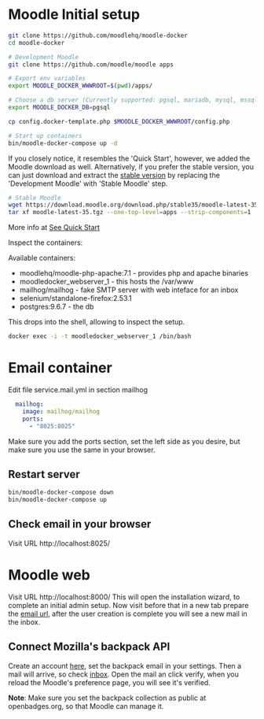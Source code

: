 # Moodle Initial setup

```bash
git clone https://github.com/moodlehq/moodle-docker
cd moodle-docker

# Development Moodle
git clone https://github.com/moodle/moodle apps

# Export env variables
export MOODLE_DOCKER_WWWROOT=$(pwd)/apps/

# Choose a db server (Currently supported: pgsql, mariadb, mysql, mssql, oracle)
export MOODLE_DOCKER_DB=pgsql

cp config.docker-template.php $MOODLE_DOCKER_WWWROOT/config.php

# Start up containers
bin/moodle-docker-compose up -d
```

If you closely notice, it resembles the 'Quick Start', however, we added the Moodle download as well.
Alternatively, if you prefer the stable version, you can just download and extract the [stable version](https://download.moodle.org/releases/latest/)
by replacing the 'Development Moodle' with 'Stable Moodle' step.

```bash
# Stable Moodle
wget https://download.moodle.org/download.php/stable35/moodle-latest-35.tgz
tar xf moodle-latest-35.tgz --one-top-level=apps --strip-components=1
```


More info at [See Quick Start](https://github.com/moodlehq/moodle-docker)

Inspect the containers:

Available containers:
- moodlehq/moodle-php-apache:7.1 - provides php and apache binaries
- moodledocker_webserver_1 - this hosts the /var/www
- mailhog/mailhog - fake SMTP server with web inteface for an inbox
- selenium/standalone-firefox:2.53.1
- postgres:9.6.7 - the db

This drops into the shell, allowing to inspect the setup.
```bash
docker exec -i -t moodledocker_webserver_1 /bin/bash
```

# Email container
Edit file service.mail.yml in section mailhog

```yaml
  mailhog:
    image: mailhog/mailhog
    ports:
      - "8025:8025"
```
Make sure you add the ports section, set the left side as you desire, but make sure you use the same in your browser.

## Restart server
```bash
bin/moodle-docker-compose down
bin/moodle-docker-compose up
```

## Check email in your browser
Visit URL http://localhost:8025/

# Moodle web
Visit URL http://localhost:8000/
This will open the installation wizard, to complete an initial admin setup.
Now visit before that in a new tab prepare the [email url](#check-email-in-your-browser), after the user creation is complete
you will see a new mail in the inbox.

## Connect Mozilla's backpack API
Create an account [here](https://backpack.openbadges.org/), set the backpack email in your settings. Then a mail will arrive, so check [inbox](#check-email-in-your-browser).
Open the mail an click verify, when you reload the Moodle's preference page, you will see it's verified.

**Note**: Make sure you set the backpack collection
as public at openbadges.org, so that Moodle can manage it.
